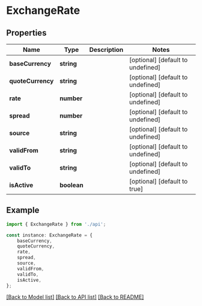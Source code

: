 # ExchangeRate


## Properties

Name | Type | Description | Notes
------------ | ------------- | ------------- | -------------
**baseCurrency** | **string** |  | [optional] [default to undefined]
**quoteCurrency** | **string** |  | [optional] [default to undefined]
**rate** | **number** |  | [optional] [default to undefined]
**spread** | **number** |  | [optional] [default to undefined]
**source** | **string** |  | [optional] [default to undefined]
**validFrom** | **string** |  | [optional] [default to undefined]
**validTo** | **string** |  | [optional] [default to undefined]
**isActive** | **boolean** |  | [optional] [default to true]

## Example

```typescript
import { ExchangeRate } from './api';

const instance: ExchangeRate = {
    baseCurrency,
    quoteCurrency,
    rate,
    spread,
    source,
    validFrom,
    validTo,
    isActive,
};
```

[[Back to Model list]](../README.md#documentation-for-models) [[Back to API list]](../README.md#documentation-for-api-endpoints) [[Back to README]](../README.md)
